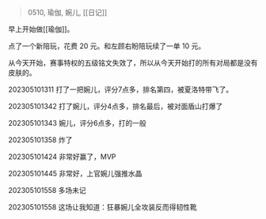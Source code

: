 > 0510, 瑜伽, 婉儿, [[日记]]

早上开始做[[瑜伽]]。

点了一个新陪玩，花费 20 元。和左顾右盼陪玩续了一单 10 元。

从今天开始，赛事特权的五级铭文失效了，所以从今天开始打的所有对局都是没有皮肤的。

202305101311 打了一把婉儿，评分7点多，排名第四，被夏洛特带飞了。

202305101342 打了婉儿，评分4点多，排名最后，被对面盾山打爆了

202305101343 婉儿，评分6点多，打的一般

202305101358 炸了

202305101424 非常好赢了，MVP

202305101445 非常好，上官婉儿强推水晶

202305101558 多场未记

202305101558 这场让我知道：狂暴婉儿全攻装反而得韧性靴